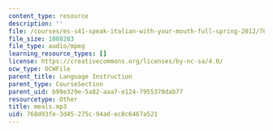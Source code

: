 ```yaml
---
content_type: resource
description: ''
file: /courses/es-s41-speak-italian-with-your-mouth-full-spring-2012/768d93fe3d45275c94adec8c6467a521_meals.mp3
file_size: 1088283
file_type: audio/mpeg
learning_resource_types: []
license: https://creativecommons.org/licenses/by-nc-sa/4.0/
ocw_type: OCWFile
parent_title: Language Instruction
parent_type: CourseSection
parent_uid: b99e329e-5a82-aaa7-e124-7955370dab77
resourcetype: Other
title: meals.mp3
uid: 768d93fe-3d45-275c-94ad-ec8c6467a521
---
```


